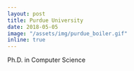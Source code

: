 ```yaml
---
layout: post
title: Purdue University
date: 2018-05-05
image: "/assets/img/purdue_boiler.gif"
inline: true
---
```



Ph.D. in Computer Science
